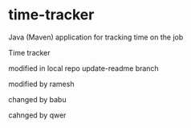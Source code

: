 # time-tracker
Java (Maven) application for tracking time on the job

Time tracker

modified in local repo update-readme branch

modified by ramesh

changed by babu

cahnged by qwer
